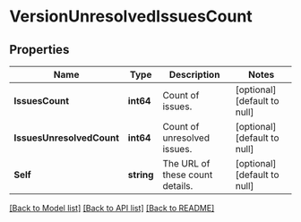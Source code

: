 # VersionUnresolvedIssuesCount

## Properties
Name | Type | Description | Notes
------------ | ------------- | ------------- | -------------
**IssuesCount** | **int64** | Count of issues. | [optional] [default to null]
**IssuesUnresolvedCount** | **int64** | Count of unresolved issues. | [optional] [default to null]
**Self** | **string** | The URL of these count details. | [optional] [default to null]

[[Back to Model list]](../README.md#documentation-for-models) [[Back to API list]](../README.md#documentation-for-api-endpoints) [[Back to README]](../README.md)


